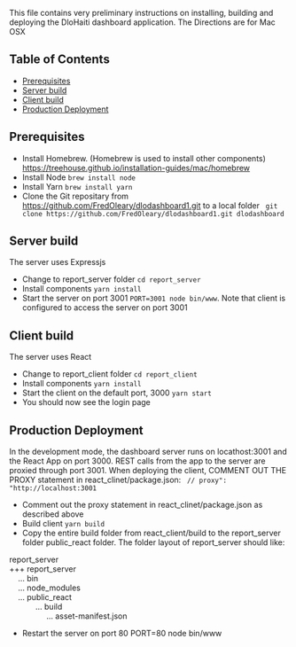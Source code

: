 This file contains very preliminary instructions on installing, building and deploying the DloHaiti dashboard application. The Directions are for Mac OSX


## Table of Contents
- [Prerequisites](#prerequisites)
- [Server build](#server-build)
- [Client build](#client-build)
- [Production Deployment](#production-deployment)


## Prerequisites
* Install Homebrew. (Homebrew is used to install other components)
https://treehouse.github.io/installation-guides/mac/homebrew
* Install Node `brew install node`
* Install Yarn `brew install yarn`
* Clone the Git repositary from https://github.com/FredOleary/dlodashboard1.git to a local folder ` git clone https://github.com/FredOleary/dlodashboard1.git dlodashboard`


## Server build
The server uses Expressjs
* Change to report_server folder `cd report_server`
* Install components `yarn install`
* Start the server on port 3001 `PORT=3001 node bin/www`. Note that client is configured to access the server on port 3001

## Client build
The server uses React
* Change to report_client folder `cd report_client`
* Install components `yarn install`
* Start the client on the default port, 3000 `yarn start`
* You should now see the login page

## Production Deployment
In the development mode, the dashboard server runs on locathost:3001 and the React App on port 3000. REST calls from the app to the server are proxied through port 3001. When deploying the client, COMMENT OUT THE PROXY statement in react_clinet/package.json:
 ` // proxy": "http://localhost:3001`
 * Comment out the proxy statement in react_clinet/package.json as described above
 * Build client `yarn build`
 * Copy the entire build folder from react_client/build to the report_server folder public_react folder. The folder layout of report_server should like:

 report_server<br/>
 +++ report_server<br/>
 &nbsp;&nbsp;&nbsp;&nbsp;... bin<br/>
 &nbsp;&nbsp;&nbsp;&nbsp;... node_modules<br/>
 &nbsp;&nbsp;&nbsp;&nbsp;... public_react<br/>
  &nbsp;&nbsp;&nbsp;&nbsp;&nbsp;&nbsp;&nbsp;&nbsp;&nbsp;&nbsp;&nbsp;&nbsp;... build<br/>
  &nbsp;&nbsp;&nbsp;&nbsp;&nbsp;&nbsp;&nbsp;&nbsp;&nbsp;&nbsp;&nbsp;&nbsp;&nbsp;&nbsp;&nbsp;&nbsp;&nbsp;... asset-manifest.json<br/>

* Restart the server on port 80 PORT=80 node bin/www
